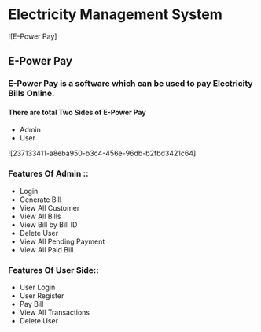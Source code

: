 # Electricity Management System
![E-Power Pay]

## E-Power Pay
### E-Power Pay is a software which can be used to pay Electricity Bills Online.
#### There are total Two Sides of E-Power Pay
- Admin
- User 

![237133411-a8eba950-b3c4-456e-96db-b2fbd3421c64]
 ### Features Of Admin ::
- Login
- Generate Bill
- View All Customer
- View All Bills
- View Bill by Bill ID
- Delete User
- View All Pending Payment
- View All Paid Bill

### Features Of User Side::
- User Login
- User Register
- Pay Bill
- View All Transactions
- Delete User






